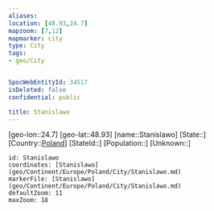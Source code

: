 ```yaml
---
aliases: 
location: [48.93,24.7]
mapzoom: [7,12] 
mapmarker: city 
type: City
tags:
- geo/City


SpocWebEntityId: 34517
isDeleted: false
confidential: public

title: Stanislawo
---
```

[geo-lon::24.7]
[geo-lat::48.93]
[name::Stanislawo]
[State::]
[Country::[Poland](geo/Continent/Europe/Poland.md)]
[StateId::]
[Population::]
[Unknown::]


```leaflet
id: Stanislawo
coordinates: [Stanislawo](geo/Continent/Europe/Poland/City/Stanislawo.md)
markerFile: [Stanislawo](geo/Continent/Europe/Poland/City/Stanislawo.md)
defaultZoom: 11 
maxZoom: 18
```


